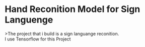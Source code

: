 <h1>Hand Reconition Model for Sign Languenge</h1>

<p>>The project that i build is a sign languange reconition. <br/> I use  <bold>Tensorflow for this Project</bold></p>

